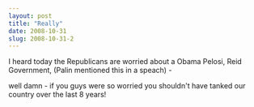 ```yaml
---
layout: post
title: "Really"
date: 2008-10-31
slug: 2008-10-31-2
---
```


I heard today the Republicans are worried about a Obama Pelosi, Reid  Government, (Palin mentioned this in a speach) - 

 well damn - if you guys were so worried you shouldn&apos;t have tanked our country over the last 8 years!
